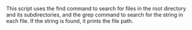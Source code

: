 This script uses the find command to search for files in the root directory and its subdirectories, and the grep command to search for the string in each file. If the string is found, it prints the file path.
